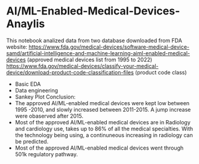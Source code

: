 # AI/ML-Enabled-Medical-Devices-Anaylis
This notebook analized data from two database downloaded from FDA website:
https://www.fda.gov/medical-devices/software-medical-device-samd/artificial-intelligence-and-machine-learning-aiml-enabled-medical-devices (approved medical devices list from 1995 to 2022)
https://www.fda.gov/medical-devices/classify-your-medical-device/download-product-code-classification-files (product code class)
- Basic EDA
- Data engineering
- Sankey Plot
Conclusion:
 - The approved AI/ML-enabled medical devices were kept low between 1995 -2010, and slowly increased between 2011-2015. A jump increase were obaserved after 2015.
 - Most of the approved AI/ML-enabled medical devices are in Radiology and cardiology use,  takes up to 86% of all the medical specialties. With the technology being using, a continuneous increasing in radiology can be predicted.
 - Most of the approved AI/ML-enabled medical devices went through 501k regulatory pathway.
